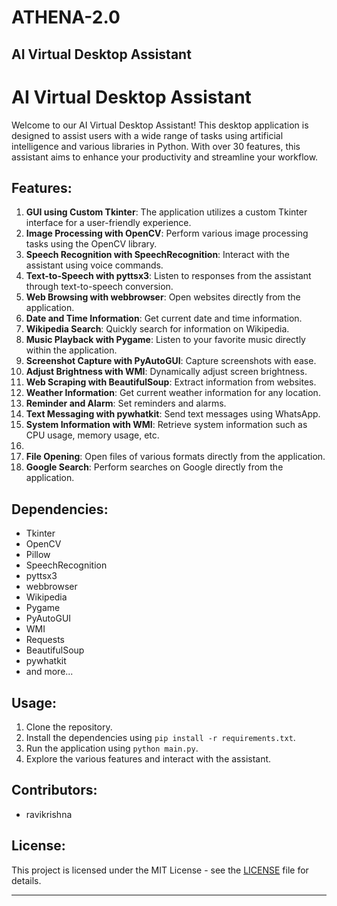 # ATHENA-2.0
AI Virtual Desktop Assistant
---

# AI Virtual Desktop Assistant

Welcome to our AI Virtual Desktop Assistant! This desktop application is designed to assist users with a wide range of tasks using artificial intelligence and various libraries in Python. With over 30 features, this assistant aims to enhance your productivity and streamline your workflow.

## Features:

1. **GUI using Custom Tkinter**: The application utilizes a custom Tkinter interface for a user-friendly experience.
2. **Image Processing with OpenCV**: Perform various image processing tasks using the OpenCV library.
3. **Speech Recognition with SpeechRecognition**: Interact with the assistant using voice commands.
4. **Text-to-Speech with pyttsx3**: Listen to responses from the assistant through text-to-speech conversion.
5. **Web Browsing with webbrowser**: Open websites directly from the application.
6. **Date and Time Information**: Get current date and time information.
7. **Wikipedia Search**: Quickly search for information on Wikipedia.
8. **Music Playback with Pygame**: Listen to your favorite music directly within the application.
9. **Screenshot Capture with PyAutoGUI**: Capture screenshots with ease.
10. **Adjust Brightness with WMI**: Dynamically adjust screen brightness.
11. **Web Scraping with BeautifulSoup**: Extract information from websites.
12. **Weather Information**: Get current weather information for any location.
13. **Reminder and Alarm**: Set reminders and alarms.
14. **Text Messaging with pywhatkit**: Send text messages using WhatsApp.
15. **System Information with WMI**: Retrieve system information such as CPU usage, memory usage, etc.
16. 
31. **File Opening**: Open files of various formats directly from the application.
32. **Google Search**: Perform searches on Google directly from the application.

## Dependencies:

- Tkinter
- OpenCV
- Pillow
- SpeechRecognition
- pyttsx3
- webbrowser
- Wikipedia
- Pygame
- PyAutoGUI
- WMI
- Requests
- BeautifulSoup
- pywhatkit
- and more...

## Usage:

1. Clone the repository.
2. Install the dependencies using `pip install -r requirements.txt`.
3. Run the application using `python main.py`.
4. Explore the various features and interact with the assistant.

## Contributors:

- ravikrishna

## License:

This project is licensed under the MIT License - see the [LICENSE](LICENSE) file for details.

---



